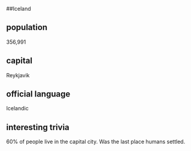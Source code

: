##Iceland
## population
356,991

## capital
Reykjavik
 
## official language
Icelandic

## interesting trivia
60% of people live in the capital city.
Was the last place humans settled.


